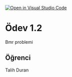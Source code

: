[![Open in Visual Studio Code](https://classroom.github.com/assets/open-in-vscode-f059dc9a6f8d3a56e377f745f24479a46679e63a5d9fe6f495e02850cd0d8118.svg)](https://classroom.github.com/online_ide?assignment_repo_id=5411208&assignment_repo_type=AssignmentRepo)

# Ödev 1.2
Bmr problemi

## Öğrenci

Talih Duran